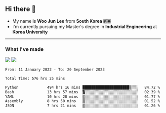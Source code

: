 ## Hi there 👋

- My name is **Woo Jun Lee** from **South Korea 🇰🇷**
- I'm currently pursuing my Master's degree in **Industrial Engineering** at **Korea University**

---

### What I've made

<a href="https://share.streamlit.io/tomtom1103/kuiai_hackathon_2022/main/JL_app.py"><img src="https://img.shields.io/badge/Journey Lee-161B22?style=for-the-badge&logo=streamlit&logoColor=FF4B4B"/></a> <a href="https://jeon-100.github.io/Dangzang/"><img src="https://img.shields.io/badge/당신을 위한 장학금, 당장!-161B22?style=for-the-badge&logo=react&logoColor=#61DAFB"/></a>

<!--START_SECTION:waka-->

```txt
From: 11 January 2022 - To: 20 September 2023

Total Time: 576 hrs 25 mins

Python             494 hrs 16 mins █████████████████████▒░░░   84.72 %
Bash               13 hrs 57 mins  ▓░░░░░░░░░░░░░░░░░░░░░░░░   02.39 %
YAML               10 hrs 20 mins  ▒░░░░░░░░░░░░░░░░░░░░░░░░   01.77 %
Assembly           8 hrs 50 mins   ▒░░░░░░░░░░░░░░░░░░░░░░░░   01.52 %
JSON               7 hrs 21 mins   ▒░░░░░░░░░░░░░░░░░░░░░░░░   01.26 %
```

<!--END_SECTION:waka-->
